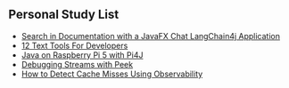 ## Personal Study List
<!-- BLOG-POST-LIST:START -->
- [Search in Documentation with a JavaFX Chat LangChain4j Application](https://foojay.io/today/search-in-documentation-with-a-javafx-chat-langchain4j-application/)
- [12 Text Tools For Developers](https://foojay.io/today/12-text-tools-for-developers/)
- [Java on Raspberry Pi 5 with Pi4J](https://foojay.io/today/java-on-raspberry-pi-5-with-pi4j/)
- [Debugging Streams with Peek](https://foojay.io/today/debugging-streams-with-peek/)
- [How to Detect Cache Misses Using Observability](https://foojay.io/today/how-to-detect-cache-misses-using-observability/)
<!-- BLOG-POST-LIST:END -->  

